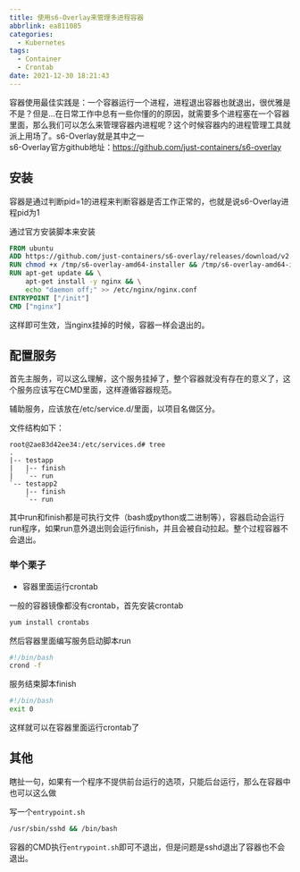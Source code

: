 ```yaml
---
title: 使用s6-Overlay来管理多进程容器
abbrlink: ea811085
categories:
  - Kubernetes
tags:
  - Container
  - Crontab
date: 2021-12-30 18:21:43
---
```


容器使用最佳实践是：一个容器运行一个进程，进程退出容器也就退出，很优雅是不是？但是...在日常工作中总有一些你懂的的原因，就需要多个进程塞在一个容器里面，那么我们可以怎么来管理容器内进程呢？这个时候容器内的进程管理工具就派上用场了。s6-Overlay就是其中之一  
s6-Overlay官方github地址：<https://github.com/just-containers/s6-overlay>

## 安装

容器是通过判断pid=1的进程来判断容器是否工作正常的，也就是说s6-Overlay进程pid为1

通过官方安装脚本来安装

```dockerfile
FROM ubuntu
ADD https://github.com/just-containers/s6-overlay/releases/download/v2.2.0.1/s6-overlay-amd64-installer /tmp/
RUN chmod +x /tmp/s6-overlay-amd64-installer && /tmp/s6-overlay-amd64-installer /
RUN apt-get update && \
    apt-get install -y nginx && \
    echo "daemon off;" >> /etc/nginx/nginx.conf
ENTRYPOINT ["/init"]
CMD ["nginx"]
```

这样即可生效，当nginx挂掉的时候，容器一样会退出的。

## 配置服务

首先主服务，可以这么理解，这个服务挂掉了，整个容器就没有存在的意义了，这个服务应该写在CMD里面，这样遵循容器规范。

辅助服务，应该放在/etc/service.d/里面，以项目名做区分。

文件结构如下：

```tree
root@2ae83d42ee34:/etc/services.d# tree
.
|-- testapp
|   |-- finish
|   `-- run
`-- testapp2
    |-- finish
    `-- run
```

其中run和finish都是可执行文件（bash或python或二进制等），容器启动会运行run程序，如果run意外退出则会运行finish，并且会被自动拉起。整个过程容器不会退出。

### 举个栗子

- 容器里面运行crontab  

一般的容器镜像都没有crontab，首先安装crontab

```bash
yum install crontabs
```

然后容器里面编写服务启动脚本run

```bash
#!/bin/bash
crond -f
```

服务结束脚本finish

```bash
#!/bin/bash
exit 0
```

这样就可以在容器里面运行crontab了

## 其他

瞎扯一句，如果有一个程序不提供前台运行的选项，只能后台运行，那么在容器中也可以这么做

写一个`entrypoint.sh`

```bash
/usr/sbin/sshd && /bin/bash
```

容器的CMD执行`entrypoint.sh`即可不退出，但是问题是sshd退出了容器也不会退出。
